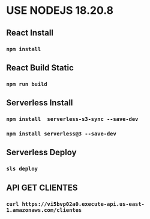 
# USE NODEJS 18.20.8

## React Install

### `npm install`

## React Build Static

### `npm run build`

## Serverless Install
### `npm install  serverless-s3-sync --save-dev`
### `npm install serverless@3 --save-dev`

## Serverless Deploy

### `sls deploy`

## API GET CLIENTES

### `curl https://vi5bvp02a0.execute-api.us-east-1.amazonaws.com/clientes`